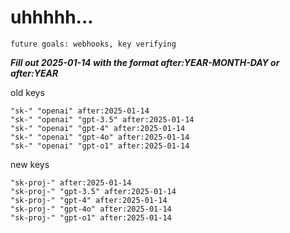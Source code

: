 # uhhhhh...

`future goals: webhooks, key verifying`



***Fill out 2025-01-14 with the format after:YEAR-MONTH-DAY or after:YEAR***

old keys
```
"sk-" "openai" after:2025-01-14
"sk-" "openai" "gpt-3.5" after:2025-01-14
"sk-" "openai" "gpt-4" after:2025-01-14
"sk-" "openai" "gpt-4o" after:2025-01-14
"sk-" "openai" "gpt-o1" after:2025-01-14
```

new keys
```
"sk-proj-" after:2025-01-14
"sk-proj-" "gpt-3.5" after:2025-01-14
"sk-proj-" "gpt-4" after:2025-01-14
"sk-proj-" "gpt-4o" after:2025-01-14
"sk-proj-" "gpt-o1" after:2025-01-14
```
